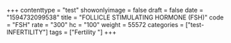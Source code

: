 +++
contenttype = "test"
showonlyimage = false
draft = false
date = "1594732099538"
title = "FOLLICLE STIMULATING HORMONE (FSH)"
code = "FSH"
rate = "300"
hc = "100"
weight = 55572
categories = ["test-INFERTILITY"]
tags = ["Fertility "]
+++

